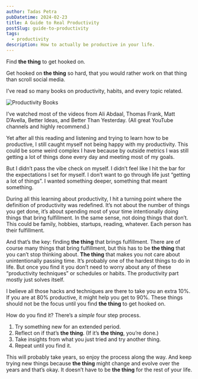 ```yaml
---
author: Tadas Petra
pubDatetime: 2024-02-23
title: A Guide to Real Productivity
postSlug: guide-to-productivity
tags:
  - productivity
description: How to actually be productive in your life.
---
```


Find **the thing** to get hooked on. 

Get hooked on **the thing** so hard, that you would rather work on that thing than scroll social media.

I’ve read so many books on productivity, habits, and every topic related. 

![Productivity Books](https://i.imgur.com/22bWSLx.jpeg)

I’ve watched most of the videos from Ali Abdaal, Thomas Frank, Matt D’Avella, Better Ideas, and Better Than Yesterday. (All great YouTube channels and highly recommend.)

Yet after all this reading and listening and trying to learn how to be productive, I still caught myself not being happy with my productivity. This could be some weird complex I have because by outside metrics I was still getting a lot of things done every day and meeting most of my goals.

But I didn’t pass the vibe check on myself. I didn’t feel like I hit the bar for the expectations I set for myself. I don’t want to go through life just “getting a lot of things”. I wanted something deeper, something that meant something. 

During all this learning about productivity, I hit a turning point where the definition of productivity was redefined. It’s not about the number of things you get done, it’s about spending most of your time intentionally doing things that bring fulfillment. In the same sense, not doing things that don’t. This could be family, hobbies, startups, reading, whatever. Each person has their fulfillment. 

And that’s the key: finding **the thing** that brings fulfillment. There are of course many things that bring fulfillment, but this has to be **the thing** that you can’t stop thinking about. **The thing** that makes you not care about unintentionally passing time. It’s probably one of the hardest things to do in life. But once you find it you don’t need to worry about any of these “productivity techniques” or schedules or habits. The productivity part mostly just solves itself. 

I believe all those hacks and techniques are there to take you an extra 10%. If you are at 80% productive, it might help you get to 90%. These things should not be the focus until you find **the thing** to get hooked on. 

How do you find it?
There’s a *simple* four step process.
1. Try something new for an extended period.
2. Reflect on if that’s **the thing**. (If it’s **the thing**, you’re done.)
3. Take insights from what you just tried and try another thing.
4. Repeat until you find it.

This will probably take years, so enjoy the process along the way. And keep trying new things because **the thing** might change and evolve over the years and that’s okay. It doesn’t have to be **the thing** for the rest of your life.

